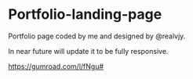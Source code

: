 # Portfolio-landing-page

Portfolio page coded by me and designed by @realvjy.

In near future will update it to be fully responsive.

https://gumroad.com/l/fNgu#

